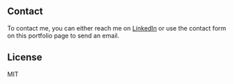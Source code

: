 ## Contact

To contact me, you can either reach me on [LinkedIn](https://www.linkedin.com/in/xinyi-xiang/) or use the contact form on this portfolio page to send an email.

## License

MIT
